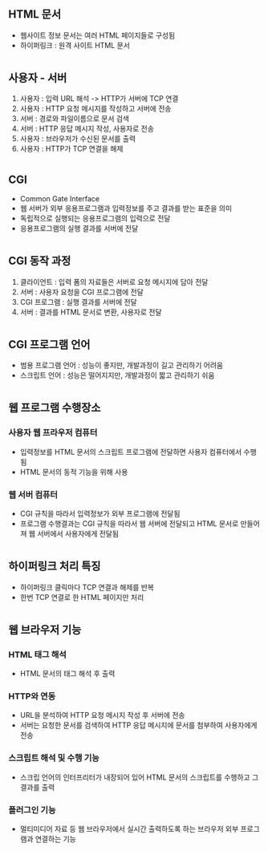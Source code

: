 ## HTML 문서
- 웹사이트 정보 문서는 여러 HTML 페이지들로 구성됨
- 하이퍼링크 : 원격 사이트 HTML 문서

#
## 사용자 - 서버
1. 사용자 : 입력 URL 해석 -> HTTP가 서버에 TCP 연결
2. 사용자 : HTTP 요청 메시지를 작성하고 서버에 전송
3. 서버 : 경로와 파일이름으로 문서 검색
4. 서버 : HTTP 응답 메시지 작성, 사용자로 전송
5. 사용자 : 브라우저가 수신된 문서를 출력
6. 사용자 : HTTP가 TCP 연결을 해제

#
## CGI
- Common Gate Interface
- 웹 서버가 외부 응용프로그램과 입력정보를 주고 결과를 받는 표준을 의미
- 독립적으로 실행되는 응용프로그램의 입력으로 전달
- 응용프로그램의 실행 결과를 서버에 전달

#
## CGI 동작 과정
1. 클라이언트 : 입력 폼의 자료들은 서버로 요청 메시지에 담아 전달
2. 서버 : 사용자 요청을 CGI 프로그램에 전달
3. CGI 프로그램 : 실행 결과를 서버에 전달
4. 서버 : 결과를 HTML 문서로 변환, 사용자로 전달

#
## CGI 프로그램 언어
- 범용 프로그램 언어 : 성능이 좋지만, 개발과정이 길고 관리하기 어려움
- 스크립트 언어 : 성능은 떨어지지만, 개발과정이 짧고 관리하기 쉬움

#
## 웹 프로그램 수행장소
### 사용자 웹 프라우저 컴퓨터
- 입력정보를 HTML 문서의 스크립트 프로그램에 전달하면 사용자 컴퓨터에서 수행됨
- HTML 문서의 동적 기능을 위해 사용
### 웹 서버 컴퓨터
- CGI 규칙을 따라서 입력정보가 외부 프로그램에 전달됨
- 프로그램 수행결과는 CGI 규칙을 따라서 웹 서버에 전달되고 HTML 문서로 만들어져 웹 서버에서 사용자에게 전달됨

#
## 하이퍼링크 처리 특징
- 하이퍼링크 클릭마다 TCP 연결과 해제를 반복
- 한번 TCP 연결로 한 HTML 페이지만 처리

#
## 웹 브라우저 기능
### HTML 태그 해석
- HTML 문서의 태그 해석 후 출력
### HTTP와 연동
- URL을 분석하여 HTTP 요청 메시지 작성 후 서버에 전송
- 서버는 요청한 문서를 검색하여 HTTP 응답 메시지에 문서를 첨부하여 사용자에게 전송
### 스크립트 해석 및 수행 기능
- 스크립 언어의 인터프리터가 내장되어 있어 HTML 문서의 스크립트를 수행하고 그 결과를 출력
### 플러그인 기능
- 멀티미디어 자료 등 웹 브라우저에서 실시간 출력하도록 하는 브라우저 외부 프로그램과 연결하는 기능